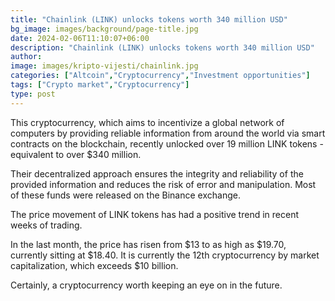 ```yaml
---
title: "Chainlink (LINK) unlocks tokens worth 340 million USD"
bg_image: images/background/page-title.jpg
date: 2024-02-06T11:10:07+06:00
description: "Chainlink (LINK) unlocks tokens worth 340 million USD"
author: 
image: images/kripto-vijesti/chainlink.jpg
categories: ["Altcoin","Cryptocurrency","Investment opportunities"]
tags: ["Crypto market","Cryptocurrency"]
type: post
---
```

This cryptocurrency, which aims to incentivize a global network of computers by providing reliable information from around the world via smart contracts on the blockchain, recently unlocked over 19 million LINK tokens - equivalent to over $340 million.

Their decentralized approach ensures the integrity and reliability of the provided information and reduces the risk of error and manipulation. Most of these funds were released on the Binance exchange.

The price movement of LINK tokens has had a positive trend in recent weeks of trading. 

In the last month, the price has risen from $13 to as high as $19.70, currently sitting at $18.40. It is currently the 12th cryptocurrency by market capitalization, which exceeds $10 billion.

Certainly, a cryptocurrency worth keeping an eye on in the future.





